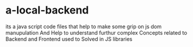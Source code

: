 # a-local-backend
its a java script code files that help to make some grip on js dom manupulation And Help to understand furthur complex Concepts related to Backend and Frontend used to Solved in JS libraries